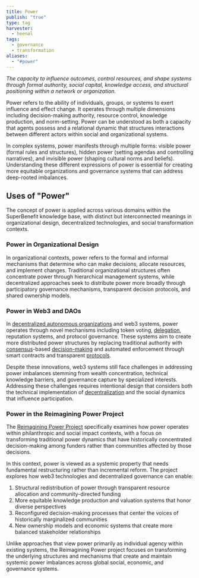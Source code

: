 ```yaml
---
title: Power
publish: "true"
type: tag
harvester:
  - heenal
tags:
  - governance
  - transformation
aliases:
  - "#power"
---
```


*The capacity to influence outcomes, control resources, and shape systems through formal authority, social capital, knowledge access, and structural positioning within a network or organization.*

Power refers to the ability of individuals, groups, or systems to exert influence and effect change. It operates through multiple dimensions including decision-making authority, resource control, knowledge production, and norm-setting. Power can be understood as both a capacity that agents possess and a relational dynamic that structures interactions between different actors within social and organizational systems.

In complex systems, power manifests through multiple forms: visible power (formal rules and structures), hidden power (setting agendas and controlling narratives), and invisible power (shaping cultural norms and beliefs). Understanding these different expressions of power is essential for creating more equitable organizations and governance systems that can address deep-rooted imbalances.

## Uses of "Power"

The concept of power is applied across various domains within the SuperBenefit knowledge base, with distinct but interconnected meanings in organizational design, decentralized technologies, and social transformation contexts.

### Power in Organizational Design

In organizational contexts, power refers to the formal and informal mechanisms that determine who can make decisions, allocate resources, and implement changes. Traditional organizational structures often concentrate power through hierarchical management systems, while decentralized approaches seek to distribute power more broadly through participatory governance mechanisms, transparent decision protocols, and shared ownership models.

### Power in Web3 and DAOs

In [decentralized autonomous organizations](tags/daos.md) and web3 systems, power operates through novel mechanisms including token voting, [delegation](tags/delegation.md), reputation systems, and protocol governance. These systems aim to create more distributed power structures by replacing traditional authority with [consensus](tags/consensus.md)-based [decision-making](tags/decisions.md) and automated enforcement through smart contracts and transparent [protocols](tags/protocols.md). 

Despite these innovations, web3 systems still face challenges in addressing power imbalances stemming from wealth concentration, technical knowledge barriers, and governance capture by specialized interests. Addressing these challenges requires intentional design that considers both the technical implementation of [decentralization](tags/decentralization.md) and the social dynamics that influence participation.

### Power in the Reimagining Power Project

The [Reimagining Power Project](notes/rpp/rpp.md) specifically examines how power operates within philanthropic and social impact contexts, with a focus on transforming traditional power dynamics that have historically concentrated decision-making among funders rather than communities affected by those decisions.

In this context, power is viewed as a systemic property that needs fundamental restructuring rather than incremental reform. The project explores how web3 technologies and decentralized governance can enable:

1. Structural redistribution of power through transparent resource allocation and community-directed funding
2. More equitable knowledge production and valuation systems that honor diverse perspectives
3. Reconfigured decision-making processes that center the voices of historically marginalized communities
4. New ownership models and economic systems that create more balanced stakeholder relationships

Unlike approaches that view power primarily as individual agency within existing systems, the Reimagining Power project focuses on transforming the underlying structures and mechanisms that create and maintain systemic power imbalances across global social, economic, and governance systems.